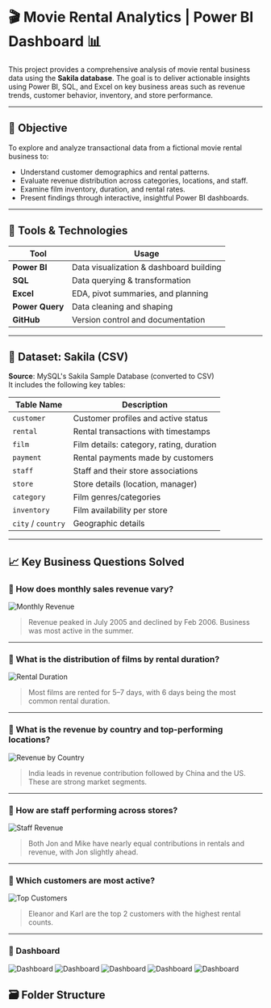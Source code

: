# 🎬 Movie Rental Analytics | Power BI Dashboard 📊

This project provides a comprehensive analysis of movie rental business data using the **Sakila database**. The goal is to deliver actionable insights using Power BI, SQL, and Excel on key business areas such as revenue trends, customer behavior, inventory, and store performance.

---

## 📌 Objective

To explore and analyze transactional data from a fictional movie rental business to:
- Understand customer demographics and rental patterns.
- Evaluate revenue distribution across categories, locations, and staff.
- Examine film inventory, duration, and rental rates.
- Present findings through interactive, insightful Power BI dashboards.

---

## 🧠 Tools & Technologies

| Tool       | Usage                                   |
|------------|------------------------------------------|
| **Power BI**     | Data visualization & dashboard building |
| **SQL**          | Data querying & transformation        |
| **Excel**        | EDA, pivot summaries, and planning     |
| **Power Query**  | Data cleaning and shaping              |
| **GitHub**       | Version control and documentation      |

---

## 📂 Dataset: Sakila (CSV)

**Source**: MySQL's Sakila Sample Database (converted to CSV)  
It includes the following key tables:

| Table Name    | Description                                     |
|---------------|-------------------------------------------------|
| `customer`    | Customer profiles and active status             |
| `rental`      | Rental transactions with timestamps             |
| `film`        | Film details: category, rating, duration        |
| `payment`     | Rental payments made by customers               |
| `staff`       | Staff and their store associations              |
| `store`       | Store details (location, manager)               |
| `category`    | Film genres/categories                          |
| `inventory`   | Film availability per store                     |
| `city` / `country` | Geographic details                         |

---

## 📈 Key Business Questions Solved

### 🔹 How does monthly sales revenue vary?
![Monthly Revenue](https://github.com/Tanu-Choudhary/Movie-Rental-Analytics-Dashboard/blob/main/assets/Screenshot%202025-06-30%20203927.png)

> Revenue peaked in July 2005 and declined by Feb 2006. Business was most active in the summer.

---

### 🔹 What is the distribution of films by rental duration?
![Rental Duration](https://github.com/Tanu-Choudhary/Movie-Rental-Analytics-Dashboard/blob/main/assets/Screenshot%202025-06-30%20210102.png)

> Most films are rented for 5–7 days, with 6 days being the most common rental duration.

---

### 🔹 What is the revenue by country and top-performing locations?
![Revenue by Country](https://github.com/Tanu-Choudhary/Movie-Rental-Analytics-Dashboard/blob/main/assets/Screenshot%202025-06-30%20212435.png)

> India leads in revenue contribution followed by China and the US. These are strong market segments.

---

### 🔹 How are staff performing across stores?
![Staff Revenue](https://github.com/Tanu-Choudhary/Movie-Rental-Analytics-Dashboard/blob/main/assets/Screenshot%202025-07-01%20022218.png)

> Both Jon and Mike have nearly equal contributions in rentals and revenue, with Jon slightly ahead.

---

### 🔹 Which customers are most active?
![Top Customers](https://github.com/Tanu-Choudhary/Movie-Rental-Analytics-Dashboard/blob/main/assets/Screenshot%202025-06-30%20205602.png)

> Eleanor and Karl are the top 2 customers with the highest rental counts.

---
### 🔹 Dashboard
![Dashboard](https://github.com/Tanu-Choudhary/Movie-Rental-Analytics-Dashboard/blob/main/assets/Screenshot%202025-06-26%20212317.png)
![Dashboard](https://github.com/Tanu-Choudhary/Movie-Rental-Analytics-Dashboard/blob/main/assets/Screenshot%202025-06-26%20212335.png)
![Dashboard](https://github.com/Tanu-Choudhary/Movie-Rental-Analytics-Dashboard/blob/main/assets/Screenshot%202025-06-26%20212357.png)
![Dashboard](https://github.com/Tanu-Choudhary/Movie-Rental-Analytics-Dashboard/blob/main/assets/Screenshot%202025-06-26%20212414.png)
![Dashboard](https://github.com/Tanu-Choudhary/Movie-Rental-Analytics-Dashboard/blob/main/assets/Screenshot%202025-06-26%20212432.png)

## 🗃 Folder Structure

